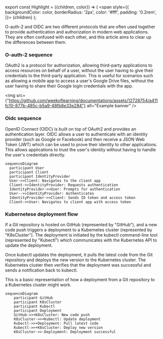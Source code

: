 export const Highlight = ({children, color}) => (
  <span
    style={{
      backgroundColor: color,
      borderRadius: '2px',
      color: '#fff',
      padding: '0.2rem',
    }}>
    {children}
  </span>
);

<Highlight color="#25c2a0">O-auth-2</Highlight> and <Highlight color="#1877F2">OIDC</Highlight> are two different protocols that are often used together to provide authentication and authorization in modern web applications. They are often confused with each other, and this article aims to clear up the differences between them.


### O-auth-2 sequence
OAuth2 is a protocol for authorization, allowing third-party applications to access resources on behalf of a user, without the user having to give their credentials to the third-party application. This is useful for scenarios such as allowing a mobile app to access a user's Google Drive files, without the user having to share their Google login credentials with the app.

<img src={"https://github.com/weekoflearning/documentations/assets/12728754/a411fc10-877b-485c-b5a9-48fb8e33e284"} alt="Example banner" />


### Oidc sequence 
OpenID Connect (OIDC) is built on top of OAuth2 and provides an authentication layer. OIDC allows a user to authenticate with an identity provider (such as Google or Facebook) and then receive a JSON Web Token (JWT) which can be used to prove their identity to other applications. This allows applications to trust the user's identity without having to handle the user's credentials directly.

```mermaid
sequenceDiagram
  participant User
  participant Client
  participant IdentityProvider
  User->>Client: Navigates to the client app
  Client->>IdentityProvider: Requests authentication
  IdentityProvider->>User: Prompts for authentication
  User-->>IdentityProvider: Authenticates
  IdentityProvider->>Client: Sends ID token and access token
  Client->>User: Navigates to client app with access token
```


### Kubernetese deployment flow 

If a Git repository is hosted on GitHub (represented by "GitHub"), and a new code push triggers a deployment to a Kubernetes cluster (represented by "K8sCluster"). The deployment is initiated by the kubectl command-line tool (represented by "Kubectl") which communicates with the Kubernetes API to update the deployment.

Once kubectl updates the deployment, it pulls the latest code from the Git repository and deploys the new version to the Kubernetes cluster. The Kubernetes cluster then verifies that the deployment was successful and sends a notification back to kubectl.

This is a basic representation of how a deployment from a Git repository to a Kubernetes cluster might work.

``` mermaid
sequenceDiagram
    participant GitHub
    participant K8sCluster
    participant Kubectl
    participant Deployment
    GitHub->>+K8sCluster: New code push
    K8sCluster->>+Kubectl: Update deployment
    Kubectl->>+Deployment: Pull latest code
    Kubectl->>+K8sCluster: Deploy new version
    K8sCluster->>-Deployment: Deployment successful
```